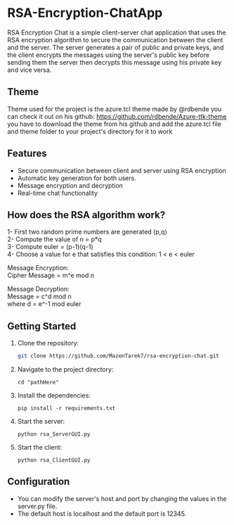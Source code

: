# RSA-Encryption-ChatApp

RSA Encryption Chat is a simple client-server chat application that uses the RSA encryption algorithm to secure the communication between the client and the server. The server generates a pair of public and private keys, and the client encrypts the messages using the server's public key before sending them the server then decrypts this message using his private key and vice versa.

## Theme

Theme used for the project is the azure.tcl theme made by @rdbende
you can check it out on his github: https://github.com/rdbende/Azure-ttk-theme
you have to download the theme from his github and add the azure.tcl file and theme folder to your project's directory for it to work

## Features

- Secure communication between client and server using RSA encryption
- Automatic key generation for both users.
- Message encryption and decryption
- Real-time chat functionality

## How does the RSA algorithm work?

1- First two random prime numbers are generated (p,q)\
2- Compute the value of n = p*q\
3- Compute euler = (p-1)(q-1)\
4- Choose a value for e that satisfies this condition: 1 < e < euler

Message Encryption:\
Cipher Message = m^e mod n

Message Decryption:\
Message = c^d mod n\
where d = e^-1 mod euler

## Getting Started

1. Clone the repository:

   ```bash
   git clone https://github.com/MazenTarek7/rsa-encryption-chat.git
   
2. Navigate to the project directory:
    ```
    cd "pathHere"
3. Install the dependencies:
    ```
    pip install -r requirements.txt
4. Start the server:
    ```
    python rsa_ServerGUI.py
5. Start the client:
    ```
    python rsa_ClientGUI.py
    
## Configuration
- You can modify the server's host and port by changing the values in the server.py file.
- The default host is localhost and the default port is 12345.





